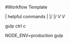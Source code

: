 #Workflow Template

 |  helpful commands |
\|/                 \|/
 V                   V
 
gulp
ctrl c

NODE_ENV=production gulp


